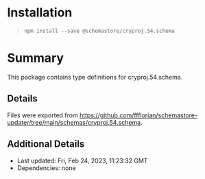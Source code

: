 # Installation
> `npm install --save @schemastore/cryproj.54.schema`

# Summary
This package contains type definitions for cryproj.54.schema.

## Details
Files were exported from https://github.com/ffflorian/schemastore-updater/tree/main/schemas/cryproj.54.schema.

## Additional Details
* Last updated: Fri, Feb 24, 2023, 11:23:32 GMT
* Dependencies: none
